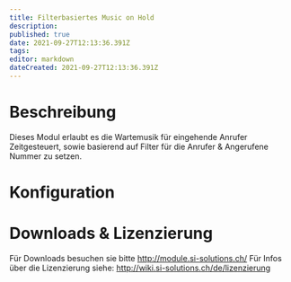 ```yaml
---
title: Filterbasiertes Music on Hold
description: 
published: true
date: 2021-09-27T12:13:36.391Z
tags: 
editor: markdown
dateCreated: 2021-09-27T12:13:36.391Z
---
```


# Beschreibung
Dieses Modul erlaubt es die Wartemusik für eingehende Anrufer Zeitgesteuert, sowie basierend auf Filter für die Anrufer & Angerufene Nummer zu setzen.

# Konfiguration

# Downloads & Lizenzierung
Für Downloads besuchen sie bitte http://module.si-solutions.ch/
Für Infos über die Lizenzierung siehe: http://wiki.si-solutions.ch/de/lizenzierung